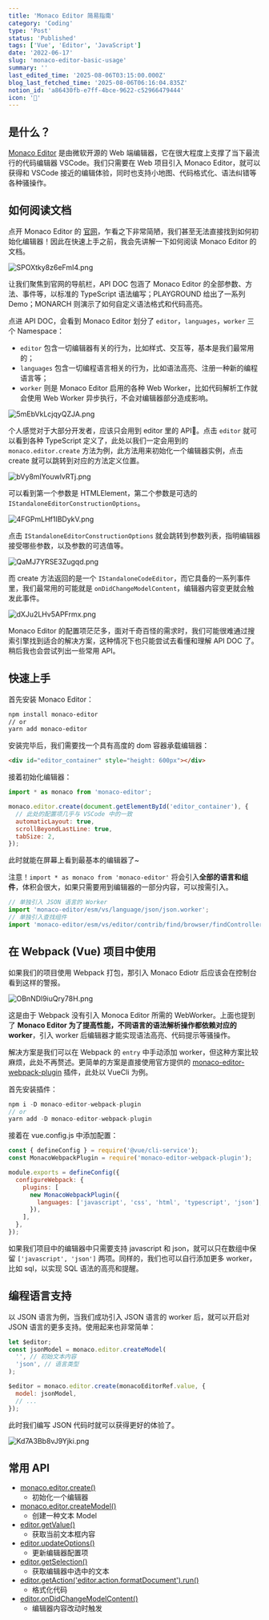 ```yaml
---
title: 'Monaco Editor 简易指南'
category: 'Coding'
type: 'Post'
status: 'Published'
tags: ['Vue', 'Editor', 'JavaScript']
date: '2022-06-17'
slug: 'monaco-editor-basic-usage'
summary: ''
last_edited_time: '2025-08-06T03:15:00.000Z'
blog_last_fetched_time: '2025-08-06T06:16:04.835Z'
notion_id: 'a86430fb-e7ff-4bce-9622-c52966479444'
icon: '🥊'
---
```


## 是什么？

[Monaco Editor](https://microsoft.github.io/monaco-editor/) 是由微软开源的 Web 端编辑器，它在很大程度上支撑了当下最流行的代码编辑器 VSCode。我们只需要在 Web 项目引入 Monaco Editor，就可以获得和 VSCode 接近的编辑体验，同时也支持小地图、代码格式化、语法纠错等各种骚操作。

## 如何阅读文档

点开 Monaco Editor 的 [官网](https://microsoft.github.io/monaco-editor)，乍看之下非常简陋，我们甚至无法直接找到如何初始化编辑器！因此在快速上手之前，我会先讲解一下如何阅读 Monaco Editor 的文档。

![SPOXtky8z6eFmI4.png](https://cdn.sa.net/2024/03/15/SPOXtky8z6eFmI4.png)

让我们聚焦到官网的导航栏，API DOC 包涵了 Monaco Editor 的全部参数、方法、事件等，以标准的 TypeScript 语法编写；PLAYGROUND 给出了一系列 Demo；MONARCH 则演示了如何自定义语法格式和代码高亮。

点进 API DOC，会看到 Monaco Editor 划分了 `editor`，`languages`，`worker` 三个 Namespace：

- `editor` 包含一切编辑器有关的行为，比如样式、交互等，基本是我们最常用的；
- `languages` 包含一切编程语言相关的行为，比如语法高亮、注册一种新的编程语言等；
- `worker` 则是 Monaco Editor 启用的各种 Web Worker，比如代码解析工作就会使用 Web Worker 异步执行，不会对编辑器部分造成影响。

![5mEbVkLcjqyQZJA.png](https://cdn.sa.net/2024/03/15/5mEbVkLcjqyQZJA.png)

个人感觉对于大部分开发者，应该只会用到 editor 里的 API🤣。点击 `editor` 就可以看到各种 TypeScript 定义了，此处以我们一定会用到的 `monaco.editor.create` 方法为例，此方法用来初始化一个编辑器实例，点击 create 就可以跳转到对应的方法定义位置。

![bVy8mIYouwlvRTj.png](https://cdn.sa.net/2024/03/15/bVy8mIYouwlvRTj.png)

可以看到第一个参数是 HTMLElement，第二个参数是可选的 `IStandaloneEditorConstructionOptions`。

![4FGPmLHf1IBDykV.png](https://cdn.sa.net/2024/03/15/4FGPmLHf1IBDykV.png)

点击 `IStandaloneEditorConstructionOptions` 就会跳转到参数列表，指明编辑器接受哪些参数，以及参数的可选值等。

![QaMJ7YRSE3Zugqd.png](https://cdn.sa.net/2024/03/15/QaMJ7YRSE3Zugqd.png)

而 create 方法返回的是一个 `IStandaloneCodeEditor`，而它具备的一系列事件里，我们最常用的可能就是 `onDidChangeModelContent`，编辑器内容变更就会触发此事件。

![dXJu2LHv5APFrmx.png](https://cdn.sa.net/2024/03/15/dXJu2LHv5APFrmx.png)

Monaco Editor 的配置项茫茫多，面对千奇百怪的需求时，我们可能很难通过搜索引擎找到适合的解决方案，这种情况下也只能尝试去看懂和理解 API DOC 了。稍后我也会尝试列出一些常用 API。

## 快速上手

首先安装 Monaco Editor：

```bash
npm install monaco-editor
// or
yarn add monaco-editor
```

安装完毕后，我们需要找一个具有高度的 dom 容器承载编辑器：

```html
<div id="editor_container" style="height: 600px"></div>
```

接着初始化编辑器：

```javascript
import * as monaco from 'monaco-editor';

monaco.editor.create(document.getElementById('editor_container'), {
  // 此处的配置项几乎与 VSCode 中的一致
  automaticLayout: true,
  scrollBeyondLastLine: true,
  tabSize: 2,
});
```

此时就能在屏幕上看到最基本的编辑器了~

注意！`import * as monaco from 'monaco-editor'` 将会引入**全部的语言和组件**，体积会很大，如果只需要用到编辑器的一部分内容，可以按需引入。

```javascript
// 单独引入 JSON 语言的 Worker
import 'monaco-editor/esm/vs/language/json/json.worker';
// 单独引入查找组件
import 'monaco-editor/esm/vs/editor/contrib/find/browser/findController';
```

## 在 Webpack (Vue) 项目中使用

如果我们的项目使用 Webpack 打包，那引入 Monaco Ediotr 后应该会在控制台看到这样的警报。

![OBnNDl9iuQry78H.png](https://cdn.sa.net/2024/03/15/OBnNDl9iuQry78H.png)

这是由于 Webpack 没有引入 Monoca Editor 所需的 WebWorker。上面也提到了 **Monaco Editor 为了提高性能，不同语言的语法解析操作都依赖对应的 worker**，引入 worker 后编辑器才能实现语法高亮、代码提示等骚操作。

解决方案是我们可以在 Webpack 的 `entry` 中手动添加 worker，但这种方案比较麻烦，此处不再赘述。更简单的方案是直接使用官方提供的 [monaco-editor-webpack-plugin](https://www.npmjs.com/package/monaco-editor-webpack-plugin) 插件，此处以 VueCli 为例。

首先安装插件：

```javascript
npm i -D monaco-editor-webpack-plugin
// or
yarn add -D monaco-editor-webpack-plugin
```

接着在 vue.config.js 中添加配置：

```javascript
const { defineConfig } = require('@vue/cli-service');
const MonacoWebpackPlugin = require('monaco-editor-webpack-plugin');

module.exports = defineConfig({
  configureWebpack: {
    plugins: [
      new MonacoWebpackPlugin({
        languages: ['javascript', 'css', 'html', 'typescript', 'json'],
      }),
    ],
  },
});
```

如果我们项目中的编辑器中只需要支持 javascript 和 json，就可以只在数组中保留 `['javascript', 'json']` 两项。同样的，我们也可以自行添加更多 worker，比如 sql，以实现 SQL 语法的高亮和提醒。

## 编程语言支持

以 JSON 语言为例，当我们成功引入 JSON 语言的 worker 后，就可以开启对 JSON 语言的更多支持。使用起来也非常简单：

```javascript
let $editor;
const jsonModel = monaco.editor.createModel(
  '', // 初始文本内容
  'json', // 语言类型
);

$editor = monaco.editor.create(monacoEditorRef.value, {
  model: jsonModel,
  // ...
});
```

此时我们编写 JSON 代码时就可以获得更好的体验了。

![Kd7A3Bb8vJ9Yjki.png](https://cdn.sa.net/2024/03/15/Kd7A3Bb8vJ9Yjki.png)

## 常用 API

- [monaco.editor.create()](https://microsoft.github.io/monaco-editor/api/modules/monaco.editor.html#create)
  - 初始化一个编辑器
- [monaco.editor.createModel()](https://microsoft.github.io/monaco-editor/api/modules/monaco.editor.html#createModel)
  - 创建一种文本 Model
- [editor.getValue()](https://microsoft.github.io/monaco-editor/api/interfaces/monaco.editor.ICodeEditor.html#getValue)
  - 获取当前文本框内容
- [editor.updateOptions()](https://microsoft.github.io/monaco-editor/api/interfaces/monaco.editor.ICodeEditor.html#updateOptions)
  - 更新编辑器配置项
- [editor.getSelection()](https://microsoft.github.io/monaco-editor/api/interfaces/monaco.editor.ICodeEditor.html#getSelection)
  - 获取编辑器中选中的文本
- [editor.getAction('editor.action.formatDocument').run()](https://microsoft.github.io/monaco-editor/api/interfaces/monaco.editor.ICodeEditor.html#getAction)
  - 格式化代码
- [editor.onDidChangeModelContent()](https://microsoft.github.io/monaco-editor/api/interfaces/monaco.editor.ICodeEditor.html#onDidChangeModelContent)
  - 编辑器内容改动时触发
